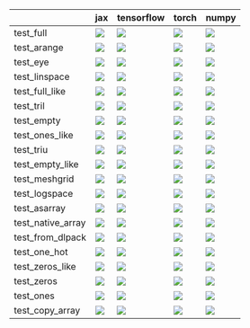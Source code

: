 |                   | jax                                                                                                                                                                                    | tensorflow                                                                                                                                                                             | torch                                                                                                                                                                                  | numpy                                                                                                                                                                                  |
|:------------------|:---------------------------------------------------------------------------------------------------------------------------------------------------------------------------------------|:---------------------------------------------------------------------------------------------------------------------------------------------------------------------------------------|:---------------------------------------------------------------------------------------------------------------------------------------------------------------------------------------|:---------------------------------------------------------------------------------------------------------------------------------------------------------------------------------------|
| test_full         | <a href="https://github.com/unifyai/ivy/actions/runs/4520842325/jobs/7962215017" rel="noopener noreferrer" target="_blank"><img src=https://img.shields.io/badge/-failure-red></a>     | <a href="https://github.com/unifyai/ivy/actions/runs/4520842325/jobs/7962215017" rel="noopener noreferrer" target="_blank"><img src=https://img.shields.io/badge/-failure-red></a>     | <a href="https://github.com/unifyai/ivy/actions/runs/4520842325/jobs/7962215017" rel="noopener noreferrer" target="_blank"><img src=https://img.shields.io/badge/-failure-red></a>     | <a href="https://github.com/unifyai/ivy/actions/runs/4520842325/jobs/7962215017" rel="noopener noreferrer" target="_blank"><img src=https://img.shields.io/badge/-failure-red></a>     |
| test_arange       | <a href="https://github.com/unifyai/ivy/actions/runs/4520626666/jobs/7961859602" rel="noopener noreferrer" target="_blank"><img src=https://img.shields.io/badge/-failure-red></a>     | <a href="https://github.com/unifyai/ivy/actions/runs/4520626666/jobs/7961859602" rel="noopener noreferrer" target="_blank"><img src=https://img.shields.io/badge/-failure-red></a>     | <a href="https://github.com/unifyai/ivy/actions/runs/4520626666/jobs/7961859602" rel="noopener noreferrer" target="_blank"><img src=https://img.shields.io/badge/-failure-red></a>     | <a href="https://github.com/unifyai/ivy/actions/runs/4520626666/jobs/7961859602" rel="noopener noreferrer" target="_blank"><img src=https://img.shields.io/badge/-failure-red></a>     |
| test_eye          | <a href="https://github.com/unifyai/ivy/actions/runs/4520842325/jobs/7962215017" rel="noopener noreferrer" target="_blank"><img src=https://img.shields.io/badge/-failure-red></a>     | <a href="https://github.com/unifyai/ivy/actions/runs/4520842325/jobs/7962215017" rel="noopener noreferrer" target="_blank"><img src=https://img.shields.io/badge/-failure-red></a>     | <a href="https://github.com/unifyai/ivy/actions/runs/4520842325/jobs/7962215017" rel="noopener noreferrer" target="_blank"><img src=https://img.shields.io/badge/-failure-red></a>     | <a href="https://github.com/unifyai/ivy/actions/runs/4520842325/jobs/7962215017" rel="noopener noreferrer" target="_blank"><img src=https://img.shields.io/badge/-failure-red></a>     |
| test_linspace     | <a href="https://github.com/unifyai/ivy/actions/runs/4520842325/jobs/7962215017" rel="noopener noreferrer" target="_blank"><img src=https://img.shields.io/badge/-success-success></a> | <a href="https://github.com/unifyai/ivy/actions/runs/4520842325/jobs/7962215017" rel="noopener noreferrer" target="_blank"><img src=https://img.shields.io/badge/-success-success></a> | <a href="https://github.com/unifyai/ivy/actions/runs/4520842325/jobs/7962215017" rel="noopener noreferrer" target="_blank"><img src=https://img.shields.io/badge/-failure-red></a>     | <a href="https://github.com/unifyai/ivy/actions/runs/4520842325/jobs/7962215017" rel="noopener noreferrer" target="_blank"><img src=https://img.shields.io/badge/-failure-red></a>     |
| test_full_like    | <a href="https://github.com/unifyai/ivy/actions/runs/4520842325/jobs/7962215017" rel="noopener noreferrer" target="_blank"><img src=https://img.shields.io/badge/-failure-red></a>     | <a href="https://github.com/unifyai/ivy/actions/runs/4520842325/jobs/7962215017" rel="noopener noreferrer" target="_blank"><img src=https://img.shields.io/badge/-failure-red></a>     | <a href="https://github.com/unifyai/ivy/actions/runs/4520842325/jobs/7962215017" rel="noopener noreferrer" target="_blank"><img src=https://img.shields.io/badge/-failure-red></a>     | <a href="https://github.com/unifyai/ivy/actions/runs/4520842325/jobs/7962215017" rel="noopener noreferrer" target="_blank"><img src=https://img.shields.io/badge/-failure-red></a>     |
| test_tril         | <a href="https://github.com/unifyai/ivy/actions/runs/4520842325/jobs/7962215017" rel="noopener noreferrer" target="_blank"><img src=https://img.shields.io/badge/-failure-red></a>     | <a href="https://github.com/unifyai/ivy/actions/runs/4520842325/jobs/7962215017" rel="noopener noreferrer" target="_blank"><img src=https://img.shields.io/badge/-failure-red></a>     | <a href="https://github.com/unifyai/ivy/actions/runs/4520842325/jobs/7962215017" rel="noopener noreferrer" target="_blank"><img src=https://img.shields.io/badge/-failure-red></a>     | <a href="https://github.com/unifyai/ivy/actions/runs/4520842325/jobs/7962215017" rel="noopener noreferrer" target="_blank"><img src=https://img.shields.io/badge/-failure-red></a>     |
| test_empty        | <a href="https://github.com/unifyai/ivy/actions/runs/4520842325/jobs/7962215017" rel="noopener noreferrer" target="_blank"><img src=https://img.shields.io/badge/-failure-red></a>     | <a href="https://github.com/unifyai/ivy/actions/runs/4520842325/jobs/7962215017" rel="noopener noreferrer" target="_blank"><img src=https://img.shields.io/badge/-failure-red></a>     | <a href="https://github.com/unifyai/ivy/actions/runs/4520842325/jobs/7962215017" rel="noopener noreferrer" target="_blank"><img src=https://img.shields.io/badge/-failure-red></a>     | <a href="https://github.com/unifyai/ivy/actions/runs/4520842325/jobs/7962215017" rel="noopener noreferrer" target="_blank"><img src=https://img.shields.io/badge/-failure-red></a>     |
| test_ones_like    | <a href="https://github.com/unifyai/ivy/actions/runs/4520842325/jobs/7962215017" rel="noopener noreferrer" target="_blank"><img src=https://img.shields.io/badge/-failure-red></a>     | <a href="https://github.com/unifyai/ivy/actions/runs/4520842325/jobs/7962215017" rel="noopener noreferrer" target="_blank"><img src=https://img.shields.io/badge/-failure-red></a>     | <a href="https://github.com/unifyai/ivy/actions/runs/4520842325/jobs/7962215017" rel="noopener noreferrer" target="_blank"><img src=https://img.shields.io/badge/-failure-red></a>     | <a href="https://github.com/unifyai/ivy/actions/runs/4520842325/jobs/7962215017" rel="noopener noreferrer" target="_blank"><img src=https://img.shields.io/badge/-failure-red></a>     |
| test_triu         | <a href="https://github.com/unifyai/ivy/actions/runs/4520842325/jobs/7962215017" rel="noopener noreferrer" target="_blank"><img src=https://img.shields.io/badge/-failure-red></a>     | <a href="https://github.com/unifyai/ivy/actions/runs/4520842325/jobs/7962215017" rel="noopener noreferrer" target="_blank"><img src=https://img.shields.io/badge/-failure-red></a>     | <a href="https://github.com/unifyai/ivy/actions/runs/4520842325/jobs/7962215017" rel="noopener noreferrer" target="_blank"><img src=https://img.shields.io/badge/-failure-red></a>     | <a href="https://github.com/unifyai/ivy/actions/runs/4520842325/jobs/7962215017" rel="noopener noreferrer" target="_blank"><img src=https://img.shields.io/badge/-failure-red></a>     |
| test_empty_like   | <a href="https://github.com/unifyai/ivy/actions/runs/4520842325/jobs/7962215017" rel="noopener noreferrer" target="_blank"><img src=https://img.shields.io/badge/-success-success></a> | <a href="https://github.com/unifyai/ivy/actions/runs/4520842325/jobs/7962215017" rel="noopener noreferrer" target="_blank"><img src=https://img.shields.io/badge/-failure-red></a>     | <a href="https://github.com/unifyai/ivy/actions/runs/4520842325/jobs/7962215017" rel="noopener noreferrer" target="_blank"><img src=https://img.shields.io/badge/-failure-red></a>     | <a href="https://github.com/unifyai/ivy/actions/runs/4520842325/jobs/7962215017" rel="noopener noreferrer" target="_blank"><img src=https://img.shields.io/badge/-failure-red></a>     |
| test_meshgrid     | <a href="https://github.com/unifyai/ivy/actions/runs/4520842325/jobs/7962215017" rel="noopener noreferrer" target="_blank"><img src=https://img.shields.io/badge/-failure-red></a>     | <a href="https://github.com/unifyai/ivy/actions/runs/4520842325/jobs/7962215017" rel="noopener noreferrer" target="_blank"><img src=https://img.shields.io/badge/-failure-red></a>     | <a href="https://github.com/unifyai/ivy/actions/runs/4520842325/jobs/7962215017" rel="noopener noreferrer" target="_blank"><img src=https://img.shields.io/badge/-failure-red></a>     | <a href="https://github.com/unifyai/ivy/actions/runs/4520842325/jobs/7962215017" rel="noopener noreferrer" target="_blank"><img src=https://img.shields.io/badge/-failure-red></a>     |
| test_logspace     | <a href="https://github.com/unifyai/ivy/actions/runs/4520842325/jobs/7962215017" rel="noopener noreferrer" target="_blank"><img src=https://img.shields.io/badge/-failure-red></a>     | <a href="https://github.com/unifyai/ivy/actions/runs/4520842325/jobs/7962215017" rel="noopener noreferrer" target="_blank"><img src=https://img.shields.io/badge/-failure-red></a>     | <a href="https://github.com/unifyai/ivy/actions/runs/4520842325/jobs/7962215017" rel="noopener noreferrer" target="_blank"><img src=https://img.shields.io/badge/-failure-red></a>     | <a href="https://github.com/unifyai/ivy/actions/runs/4520842325/jobs/7962215017" rel="noopener noreferrer" target="_blank"><img src=https://img.shields.io/badge/-failure-red></a>     |
| test_asarray      | <a href="https://github.com/unifyai/ivy/actions/runs/4520842325/jobs/7962215017" rel="noopener noreferrer" target="_blank"><img src=https://img.shields.io/badge/-failure-red></a>     | <a href="https://github.com/unifyai/ivy/actions/runs/4520842325/jobs/7962215017" rel="noopener noreferrer" target="_blank"><img src=https://img.shields.io/badge/-failure-red></a>     | <a href="https://github.com/unifyai/ivy/actions/runs/4520842325/jobs/7962215017" rel="noopener noreferrer" target="_blank"><img src=https://img.shields.io/badge/-failure-red></a>     | <a href="https://github.com/unifyai/ivy/actions/runs/4520842325/jobs/7962215017" rel="noopener noreferrer" target="_blank"><img src=https://img.shields.io/badge/-failure-red></a>     |
| test_native_array | <a href="https://github.com/unifyai/ivy/actions/runs/4520842325/jobs/7962215017" rel="noopener noreferrer" target="_blank"><img src=https://img.shields.io/badge/-failure-red></a>     | <a href="https://github.com/unifyai/ivy/actions/runs/4520842325/jobs/7962215017" rel="noopener noreferrer" target="_blank"><img src=https://img.shields.io/badge/-failure-red></a>     | <a href="https://github.com/unifyai/ivy/actions/runs/4520842325/jobs/7962215017" rel="noopener noreferrer" target="_blank"><img src=https://img.shields.io/badge/-failure-red></a>     | <a href="https://github.com/unifyai/ivy/actions/runs/4520842325/jobs/7962215017" rel="noopener noreferrer" target="_blank"><img src=https://img.shields.io/badge/-failure-red></a>     |
| test_from_dlpack  | <a href="https://github.com/unifyai/ivy/actions/runs/4520842325/jobs/7962215017" rel="noopener noreferrer" target="_blank"><img src=https://img.shields.io/badge/-failure-red></a>     | <a href="https://github.com/unifyai/ivy/actions/runs/4520842325/jobs/7962215017" rel="noopener noreferrer" target="_blank"><img src=https://img.shields.io/badge/-failure-red></a>     | <a href="https://github.com/unifyai/ivy/actions/runs/4520842325/jobs/7962215017" rel="noopener noreferrer" target="_blank"><img src=https://img.shields.io/badge/-failure-red></a>     | <a href="https://github.com/unifyai/ivy/actions/runs/4520842325/jobs/7962215017" rel="noopener noreferrer" target="_blank"><img src=https://img.shields.io/badge/-failure-red></a>     |
| test_one_hot      | <a href="https://github.com/unifyai/ivy/actions/runs/4520842325/jobs/7962215017" rel="noopener noreferrer" target="_blank"><img src=https://img.shields.io/badge/-failure-red></a>     | <a href="https://github.com/unifyai/ivy/actions/runs/4520842325/jobs/7962215017" rel="noopener noreferrer" target="_blank"><img src=https://img.shields.io/badge/-failure-red></a>     | <a href="https://github.com/unifyai/ivy/actions/runs/4520842325/jobs/7962215017" rel="noopener noreferrer" target="_blank"><img src=https://img.shields.io/badge/-failure-red></a>     | <a href="https://github.com/unifyai/ivy/actions/runs/4520842325/jobs/7962215017" rel="noopener noreferrer" target="_blank"><img src=https://img.shields.io/badge/-failure-red></a>     |
| test_zeros_like   | <a href="https://github.com/unifyai/ivy/actions/runs/4487431208/jobs/7890851562" rel="noopener noreferrer" target="_blank"><img src=https://img.shields.io/badge/-success-success></a> | <a href="https://github.com/unifyai/ivy/actions/runs/4487431208/jobs/7890851562" rel="noopener noreferrer" target="_blank"><img src=https://img.shields.io/badge/-success-success></a> | <a href="https://github.com/unifyai/ivy/actions/runs/4519909128/jobs/7960678044" rel="noopener noreferrer" target="_blank"><img src=https://img.shields.io/badge/-failure-red></a>     | <a href="https://github.com/unifyai/ivy/actions/runs/4487431208/jobs/7890851562" rel="noopener noreferrer" target="_blank"><img src=https://img.shields.io/badge/-success-success></a> |
| test_zeros        | <a href="https://github.com/unifyai/ivy/actions/runs/4487431208/jobs/7890851562" rel="noopener noreferrer" target="_blank"><img src=https://img.shields.io/badge/-failure-red></a>     | <a href="https://github.com/unifyai/ivy/actions/runs/4487431208/jobs/7890851562" rel="noopener noreferrer" target="_blank"><img src=https://img.shields.io/badge/-failure-red></a>     | <a href="null" rel="noopener noreferrer" target="_blank"><img src=https://img.shields.io/badge/-failure-red></a>                                                                       | <a href="https://github.com/unifyai/ivy/actions/runs/4487431208/jobs/7890851562" rel="noopener noreferrer" target="_blank"><img src=https://img.shields.io/badge/-failure-red></a>     |
| test_ones         | <a href="https://github.com/unifyai/ivy/actions/runs/4520842325/jobs/7962215017" rel="noopener noreferrer" target="_blank"><img src=https://img.shields.io/badge/-failure-red></a>     | <a href="https://github.com/unifyai/ivy/actions/runs/4520842325/jobs/7962215017" rel="noopener noreferrer" target="_blank"><img src=https://img.shields.io/badge/-failure-red></a>     | <a href="https://github.com/unifyai/ivy/actions/runs/4520842325/jobs/7962215017" rel="noopener noreferrer" target="_blank"><img src=https://img.shields.io/badge/-failure-red></a>     | <a href="https://github.com/unifyai/ivy/actions/runs/4520842325/jobs/7962215017" rel="noopener noreferrer" target="_blank"><img src=https://img.shields.io/badge/-failure-red></a>     |
| test_copy_array   | <a href="https://github.com/unifyai/ivy/actions/runs/4520842325/jobs/7962215017" rel="noopener noreferrer" target="_blank"><img src=https://img.shields.io/badge/-success-success></a> | <a href="https://github.com/unifyai/ivy/actions/runs/4520842325/jobs/7962215017" rel="noopener noreferrer" target="_blank"><img src=https://img.shields.io/badge/-success-success></a> | <a href="https://github.com/unifyai/ivy/actions/runs/4520842325/jobs/7962215017" rel="noopener noreferrer" target="_blank"><img src=https://img.shields.io/badge/-success-success></a> | <a href="https://github.com/unifyai/ivy/actions/runs/4520842325/jobs/7962215017" rel="noopener noreferrer" target="_blank"><img src=https://img.shields.io/badge/-success-success></a> |